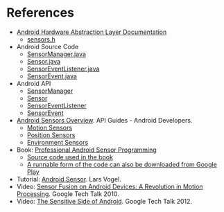 # References
* [Android Hardware Abstraction Layer Documentation](https://source.android.com/devices/reference/index.html)
  * [sensors.h](https://android.googlesource.com/platform/hardware/libhardware/+/master/include/hardware/sensors.h)
* Android Source Code
  * [SensorManager.java](https://android.googlesource.com/platform/frameworks/base/+/master/core/java/android/hardware/SensorManager.java)
  * [Sensor.java](https://android.googlesource.com/platform/frameworks/base/+/master/core/java/android/hardware/Sensor.java)
  * [SensorEventListener.java](https://android.googlesource.com/platform/frameworks/base/+/master/core/java/android/hardware/SensorEventListener.java)
  * [SensorEvent.java](https://android.googlesource.com/platform/frameworks/base/+/master/core/java/android/hardware/SensorEvent.java)
* Android API
  * [SensorManager](http://developer.android.com/reference/android/hardware/SensorManager.html)
  * [Sensor](http://developer.android.com/reference/android/hardware/Sensor.html)
  * [SensorEventListener](http://developer.android.com/reference/android/hardware/SensorEventListener.html)
  * [SensorEvent](http://developer.android.com/reference/android/hardware/SensorEvent.html)    
* [Android Sensors Overview](http://developer.android.com/guide/topics/sensors/sensors_overview.html). API Guides - Android Developers.
  * [Motion Sensors](http://developer.android.com/guide/topics/sensors/sensors_motion.html)
  * [Position Sensors](http://developer.android.com/guide/topics/sensors/sensors_position.html)
  * [Environment Sensors](http://developer.android.com/guide/topics/sensors/sensors_environment.html)
* Book: [Professional Android Sensor Programming](http://www.wrox.com/WileyCDA/WroxTitle/Professional-Android-Sensor-Programming.productCd-1118183487.html)
  * [Source code used in the book](https://github.com/gast-lib/gast-lib) 
  * [A runnable form of the code can also be downloaded from Google Play](https://play.google.com/store/apps/details?id=root.gast.playground)
* Tutorial: [Android Sensor](http://www.vogella.com/tutorials/AndroidSensor/article.html). Lars Vogel.
* Video: [Sensor Fusion on Android Devices: A Revolution in Motion Processing](https://www.youtube.com/watch?v=C7JQ7Rpwn2k). Google Tech Talk 2010.
* Video: [The Sensitive Side of Android](https://developers.google.com/events/io/2012/sessions/gooio2012/108/). Google Tech Talk 2012.